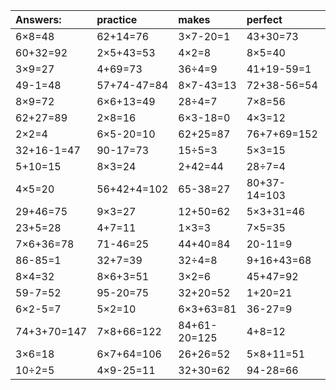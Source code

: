 | Answers: | practice | makes | perfect | ! |
| :--- | :--- | :--- | :--- | :--- |
| 6×8=48 | 62+14=76 | 3×7-20=1 | 43+30=73 | 70-38=32 | 
| 60+32=92 | 2×5+43=53 | 4×2=8 | 8×5=40 | 9×6+38=92 | 
| 3×9=27 | 4+69=73 | 36÷4=9 | 41+19-59=1 | 2×4+87=95 | 
| 49-1=48 | 57+74-47=84 | 8×7-43=13 | 72+38-56=54 | 9×9=81 | 
| 8×9=72 | 6×6+13=49 | 28÷4=7 | 7×8=56 | 36-26=10 | 
| 62+27=89 | 2×8=16 | 6×3-18=0 | 4×3=12 | 2×4=8 | 
| 2×2=4 | 6×5-20=10 | 62+25=87 | 76+7+69=152 | 8×4-17=15 | 
| 32+16-1=47 | 90-17=73 | 15÷5=3 | 5×3=15 | 3×3-5=4 | 
| 5+10=15 | 8×3=24 | 2+42=44 | 28÷7=4 | 2×3=6 | 
| 4×5=20 | 56+42+4=102 | 65-38=27 | 80+37-14=103 | 9×8-16=56 | 
| 29+46=75 | 9×3=27 | 12+50=62 | 5×3+31=46 | 3×3=9 | 
| 23+5=28 | 4+7=11 | 1×3=3 | 7×5=35 | 6×4=24 | 
| 7×6+36=78 | 71-46=25 | 44+40=84 | 20-11=9 | 92-68=24 | 
| 86-85=1 | 32+7=39 | 32÷4=8 | 9+16+43=68 | 3×8+29=53 | 
| 8×4=32 | 8×6+3=51 | 3×2=6 | 45+47=92 | 26-24=2 | 
| 59-7=52 | 95-20=75 | 32+20=52 | 1+20=21 | 5×5+42=67 | 
| 6×2-5=7 | 5×2=10 | 6×3+63=81 | 36-27=9 | 26+28=54 | 
| 74+3+70=147 | 7×8+66=122 | 84+61-20=125 | 4+8=12 | 3×4=12 | 
| 3×6=18 | 6×7+64=106 | 26+26=52 | 5×8+11=51 | 5×6=30 | 
| 10÷2=5 | 4×9-25=11 | 32+30=62 | 94-28=66 | 30÷5=6 | 
